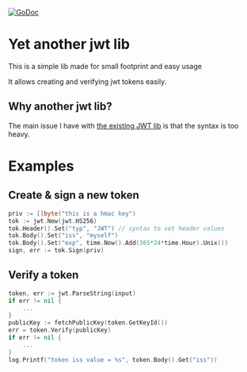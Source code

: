 [![GoDoc](https://godoc.org/github.com/KarpelesLab/jwt?status.svg)](https://godoc.org/github.com/KarpelesLab/jwt)

# Yet another jwt lib

This is a simple lib made for small footprint and easy usage

It allows creating and verifying jwt tokens easily.

## Why another jwt lib?

The main issue I have with [the existing JWT lib](https://github.com/golang-jwt/jwt) is that the syntax is too heavy.

# Examples

## Create & sign a new token

```go
priv := []byte("this is a hmac key")
tok := jwt.New(jwt.HS256)
tok.Header().Set("typ", "JWT") // syntax to set header values
tok.Body().Set("iss", "myself")
tok.Body().Set("exp", time.Now().Add(365*24*time.Hour).Unix())
sign, err := tok.Sign(priv)
```

## Verify a token

```go
token, err := jwt.ParseString(input)
if err != nil {
	...
}
publicKey := fetchPublicKey(token.GetKeyId())
err = token.Verify(publicKey)
if err != nil {
	...
}
log.Printf("token iss value = %s", token.Body().Get("iss"))
```
